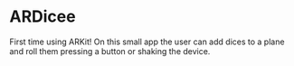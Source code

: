 # ARDicee

First time using ARKit! On this small app the user can add dices to a plane and roll them pressing a button or shaking the device.
